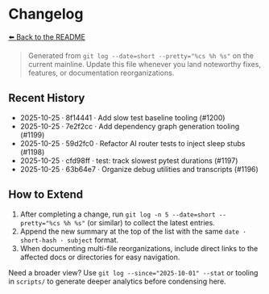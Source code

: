 # Changelog

[⬅️ Back to the README](README.md)

> Generated from `git log --date=short --pretty="%cs %h %s"` on the current mainline. Update this file whenever you land noteworthy fixes, features, or documentation reorganizations.

## Recent History
- 2025-10-25 · 8f14441 · Add slow test baseline tooling (#1200)
- 2025-10-25 · 7e2f2cc · Add dependency graph generation tooling (#1199)
- 2025-10-25 · 59d2fc0 · Refactor AI router tests to inject sleep stubs (#1198)
- 2025-10-25 · cfd98ff · test: track slowest pytest durations (#1197)
- 2025-10-25 · 63b64e7 · Organize debug utilities and transcripts (#1196)

## How to Extend
1. After completing a change, run `git log -n 5 --date=short --pretty="%cs %h %s"` (or similar) to collect the latest entries.
2. Append the new summary at the top of the list with the same `date · short-hash · subject` format.
3. When documenting multi-file reorganizations, include direct links to the affected docs or directories for easy navigation.

Need a broader view? Use `git log --since="2025-10-01" --stat` or tooling in `scripts/` to generate deeper analytics before condensing here.
